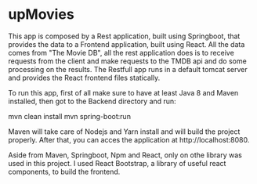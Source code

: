 # upMovies
This app is composed by a Rest application, built using Springboot, that provides the data to a Frontend application, built using React. All the data comes from "The Movie DB", all the rest application does is to receive requests from the client and make requests to the TMDB api and do some processing on the results. The Restfull app runs in a default tomcat server and provides the React frontend files statically.

To run this app, first of all make sure to have at least Java 8 and Maven installed, then got to the Backend directory and run:

mvn clean install
mvn spring-boot:run

Maven will take care of Nodejs and Yarn install and will build the project properly.
After that, you can acces the application at http://localhost:8080.

Aside from Maven, Springboot, Npm and React, only on othe library was used in this project. I used React Bootstrap, a library of useful react components, to build the frontend.


